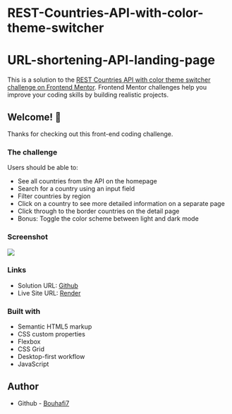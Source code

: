 # REST-Countries-API-with-color-theme-switcher
# URL-shortening-API-landing-page

This is a solution to the [REST Countries API with color theme switcher challenge on Frontend Mentor](https://www.frontendmentor.io/challenges/rest-countries-api-with-color-theme-switcher-5cacc469fec04111f7b848ca). Frontend Mentor challenges help you improve your coding skills by building realistic projects.

## Welcome! 👋

Thanks for checking out this front-end coding challenge.

### The challenge

Users should be able to:

- See all countries from the API on the homepage
- Search for a country using an input field
- Filter countries by region
- Click on a country to see more detailed information on a separate page
- Click through to the border countries on the detail page
- Bonus: Toggle the color scheme between light and dark mode

### Screenshot

![](https://res.cloudinary.com/dz209s6jk/image/upload/v1554827486/Challenges/jfrcfmcisi1xiwm4rl1s.jpg)

### Links

-   Solution URL: [Github](https://github.com/Bouhafi7/REST-Countries-API-with-color-theme-switcher)
-   Live Site URL: [Render](https://rest-countries-api-with-color-theme-xzpy.onrender.com/)

### Built with

-   Semantic HTML5 markup
-   CSS custom properties
-   Flexbox
-   CSS Grid
-   Desktop-first workflow
-   JavaScript

## Author

-   Github - [Bouhafi7](https://github.com/Bouhafi7)
